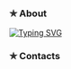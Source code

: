 ### ✯ About
[![Typing SVG](https://readme-typing-svg.demolab.com/?lines=Hello+I'm+Glen+Brian+Decado,;Iloilo+Science+And+Technology+University;TALL+stack)](https://git.io/typing-svg)


### ✯ Contacts

